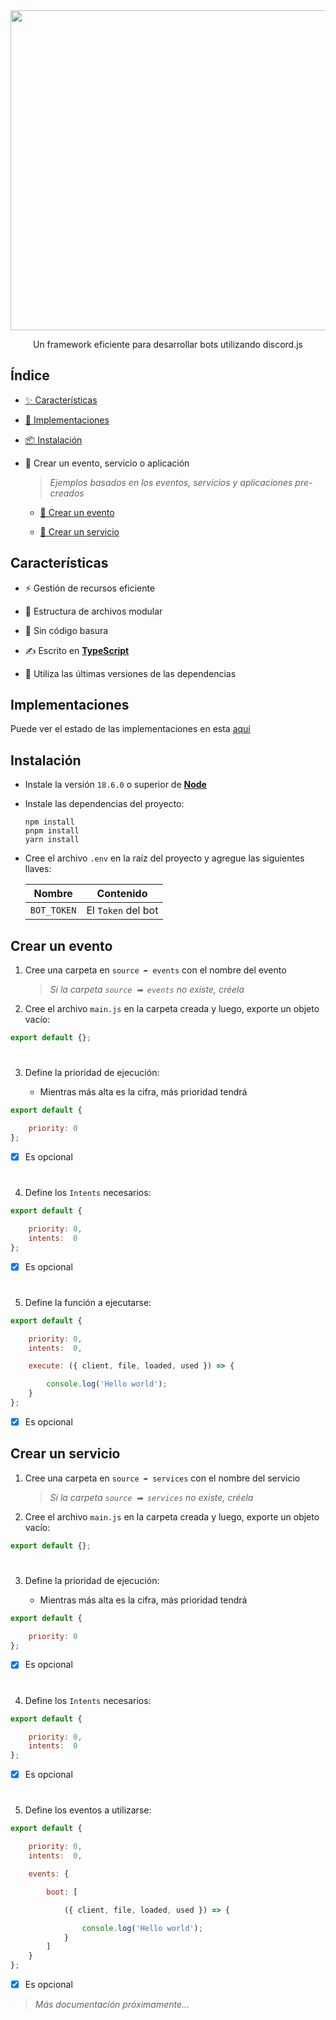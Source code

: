 <div align='center'>
    <img src='https://i.ibb.co/CKz4kQQ/logo.png' width='512' />
    <p>
        Un framework eficiente para desarrollar bots utilizando discord.js
    </p>
</div>

## Índice

- [✨ Características](https://github.com/theMarzon/Dynamoon#Características)

- [🚚 Implementaciones](https://github.com/theMarzon/Dynamoon#Implementaciones)

- [📦 Instalación](https://github.com/theMarzon/Dynamoon#Instalación)

- 🧱 Crear un evento, servicio o aplicación

    > _Ejemplos basados en los eventos, servicios y aplicaciones pre-creados_

    - [🎯 Crear un evento](https://github.com/theMarzon/Dynamoon#Crear-un-evento)

    - [📡 Crear un servicio](https://github.com/theMarzon/Dynamoon#Crear-un-servicio)

## Características

- ⚡️ Gestión de recursos eficiente

- 🧱 Estructura de archivos modular

- 🧽 Sin código basura

- ✍ Escrito en [**TypeScript**](https://www.typescriptlang.org)

- 🌃 Utiliza las últimas versiones de las dependencias

## Implementaciones

Puede ver el estado de las implementaciones en esta [aquí](https://themarzon.notion.site/3a93960b980b484780c38e8c9aa360e1)

## Instalación

- Instale la versión ``18.6.0`` o superior de [**Node**](https://nodejs.org)

- Instale las dependencias del proyecto:
  
    ```sh-session
    npm install
    pnpm install
    yarn install
    ```

- Cree el archivo ``.env`` en la raíz del proyecto y agregue las siguientes llaves:

    | Nombre      | Contenido          |
    |-------------|--------------------|
    | `BOT_TOKEN` | El `Token` del bot |

## Crear un evento

1. Cree una carpeta en ``source ➡ events`` con el nombre del evento

    > _Si la carpeta ``source ➡ events`` no existe, créela_

2. Cree el archivo ``main.js`` en la carpeta creada y luego, exporte un objeto vacío:

```js
export default {};
```

#

3. Define la prioridad de ejecución:

    - Mientras más alta es la cifra, más prioridad tendrá

```js
export default {

    priority: 0
};
```

- [x] Es opcional

#

4. Define los ``Intents`` necesarios:

```js
export default {

    priority: 0,
    intents:  0
};
```

- [x] Es opcional

#

5. Define la función a ejecutarse:

```js
export default {

    priority: 0,
    intents:  0,

    execute: ({ client, file, loaded, used }) => {

        console.log('Hello world');
    }
};
```

- [x] Es opcional

## Crear un servicio

1. Cree una carpeta en ``source ➡ services`` con el nombre del servicio

    > _Si la carpeta ``source ➡ services`` no existe, créela_

2. Cree el archivo ``main.js`` en la carpeta creada y luego, exporte un objeto vacío:

```js
export default {};
```

#

3. Define la prioridad de ejecución:

    - Mientras más alta es la cifra, más prioridad tendrá

```js
export default {

    priority: 0
};
```

- [x] Es opcional

#

4. Define los ``Intents`` necesarios:

```js
export default {

    priority: 0,
    intents:  0
};
```

- [x] Es opcional

#

5. Define los eventos a utilizarse:

```js
export default {

    priority: 0,
    intents:  0,

    events: {

        boot: [

            ({ client, file, loaded, used }) => {

                console.log('Hello world');
            }
        ]
    }
};
```

- [x] Es opcional

> _Más documentación próximamente..._
